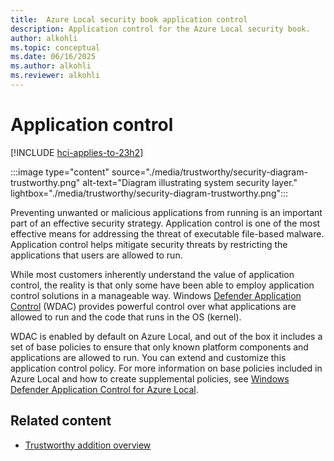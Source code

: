 ```yaml
---
title:  Azure Local security book application control
description: Application control for the Azure Local security book.
author: alkohli
ms.topic: conceptual
ms.date: 06/16/2025
ms.author: alkohli
ms.reviewer: alkohli
---
```


# Application control

[!INCLUDE [hci-applies-to-23h2](../includes/hci-applies-to-23h2.md)]

:::image type="content" source="./media/trustworthy/security-diagram-trustworthy.png" alt-text="Diagram illustrating system security layer." lightbox="./media/trustworthy/security-diagram-trustworthy.png":::

Preventing unwanted or malicious applications from running is an important part of an effective security strategy. Application control is one of the most effective means for addressing the threat of executable file-based malware. Application control helps mitigate security threats by restricting the applications that users are allowed to run.  

While most customers inherently understand the value of application control, the reality is that only some have been able to employ application control solutions in a manageable way. Windows [Defender Application Control](/windows/security/application-security/application-control/app-control-for-business/appcontrol) (WDAC) provides powerful control over what applications are allowed to run and the code that runs in the OS (kernel).

WDAC is enabled by default on Azure Local, and out of the box it includes a set of base policies to ensure that only known platform components and applications are allowed to run. You can extend and customize this application control policy. For more information on base policies included in Azure Local and how to create supplemental policies, see [Windows Defender Application Control for Azure Local](/azure/azure-local/manage/manage-wdac).


## Related content

- [Trustworthy addition overview](trustworthy-addition-overview.md)
